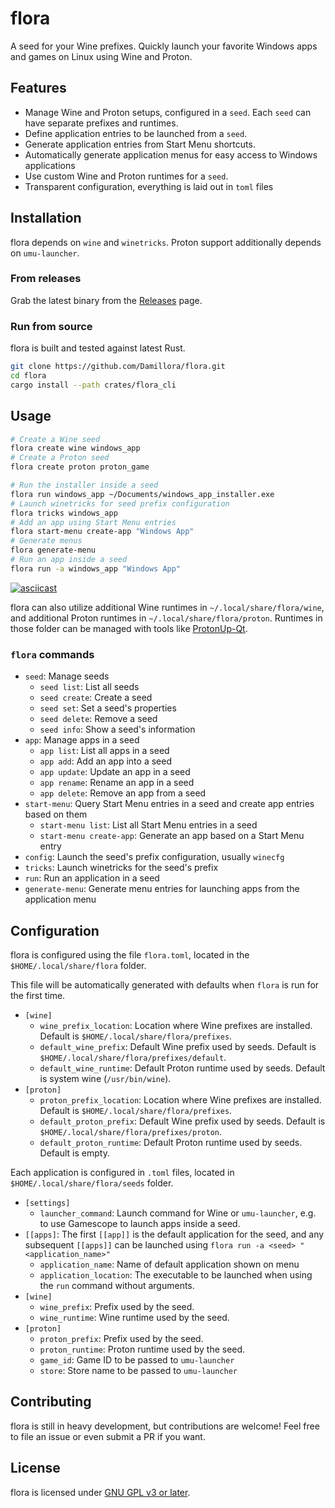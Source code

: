 # flora

A seed for your Wine prefixes. Quickly launch your favorite Windows apps and games on Linux using Wine and Proton.

## Features

* Manage Wine and Proton setups, configured in a `seed`. Each `seed` can have separate prefixes and runtimes.
* Define application entries to be launched from a `seed`.
* Generate application entries from Start Menu shortcuts.
* Automatically generate application menus for easy access to Windows applications
* Use custom Wine and Proton runtimes for a `seed`.
* Transparent configuration, everything is laid out in `toml` files

## Installation

flora depends on `wine` and `winetricks`. Proton support additionally depends on `umu-launcher`.
### From releases

Grab the latest binary from the [Releases](https://github.com/Damillora/flora/releases) page.

### Run from source

flora is built and tested against latest Rust.

```sh
git clone https://github.com/Damillora/flora.git
cd flora
cargo install --path crates/flora_cli
```

## Usage
```zsh
# Create a Wine seed
flora create wine windows_app
# Create a Proton seed
flora create proton proton_game

# Run the installer inside a seed
flora run windows_app ~/Documents/windows_app_installer.exe
# Launch winetricks for seed prefix configuration
flora tricks windows_app
# Add an app using Start Menu entries
flora start-menu create-app "Windows App"
# Generate menus 
flora generate-menu
# Run an app inside a seed
flora run -a windows_app "Windows App"
```
[![asciicast](https://asciinema.org/a/kX1eNGz3W2rYHppeyESZigOig.svg)](https://asciinema.org/a/kX1eNGz3W2rYHppeyESZigOig)

flora can also utilize additional Wine runtimes in `~/.local/share/flora/wine`, and additional Proton runtimes in `~/.local/share/flora/proton`.
Runtimes in those folder can be managed with tools like [ProtonUp-Qt](https://github.com/DavidoTek/ProtonUp-Qt).

### `flora` commands
* `seed`: Manage seeds
    * `seed list`: List all seeds
    * `seed create`: Create a seed
    * `seed set`: Set a seed's properties
    * `seed delete`: Remove a seed
    * `seed info`: Show a seed's information
* `app`: Manage apps in a seed
    * `app list`: List all apps in a seed
    * `app add`: Add an app into a seed
    * `app update`: Update an app in a seed
    * `app rename`: Rename an app in a seed
    * `app delete`: Remove an app from a seed
* `start-menu`: Query Start Menu entries in a seed and create app entries based on them
    * `start-menu list`: List all Start Menu entries in a seed
    * `start-menu create-app`: Generate an app based on a Start Menu entry
* `config`: Launch the seed's prefix configuration, usually `winecfg`
* `tricks`: Launch winetricks for the seed's prefix 
* `run`: Run an application in a seed
* `generate-menu`: Generate menu entries for launching apps from the application menu


## Configuration

flora is configured using the file `flora.toml`, located in the `$HOME/.local/share/flora` folder. 

This file will be automatically generated with defaults when `flora` is run for the first time.

* `[wine]`
  * `wine_prefix_location`: Location where Wine prefixes are installed. Default is `$HOME/.local/share/flora/prefixes`.
  * `default_wine_prefix`: Default Wine prefix used by seeds. Default is `$HOME/.local/share/flora/prefixes/default`.
  * `default_wine_runtime`: Default Proton runtime used by seeds. Default is system wine (`/usr/bin/wine`).
* `[proton]`
  * `proton_prefix_location`: Location where Wine prefixes are installed. Default is `$HOME/.local/share/flora/prefixes`.
  * `default_proton_prefix`: Default Wine prefix used by seeds. Default is `$HOME/.local/share/flora/prefixes/proton`.
  * `default_proton_runtime`: Default Proton runtime used by seeds. Default is empty.

Each application is configured in `.toml` files, located in `$HOME/.local/share/flora/seeds` folder.
* `[settings]`
  * `launcher_command`: Launch command for Wine or `umu-launcher`, e.g. to use Gamescope to launch apps inside a seed.
* `[[apps]`: The first `[[app]]` is the default application for the seed, and any subsequent `[[apps]]` can be launched using `flora run -a <seed> "<application_name>"`
  * `application_name`: Name of default application shown on menu
  * `application_location`: The executable to be launched when using the `run` command without arguments.
* `[wine]`
  * `wine_prefix`: Prefix used by the seed.
  * `wine_runtime`: Wine runtime used by the seed.
* `[proton]`
  * `proton_prefix`: Prefix used by the seed.
  * `proton_runtime`: Proton runtime used by the seed.
  * `game_id`: Game ID to be passed to `umu-launcher`
  * `store`: Store name to be passed to `umu-launcher`

## Contributing

flora is still in heavy development, but contributions are welcome! Feel free to file an issue or even submit a PR if you want.

## License

flora is licensed under [GNU GPL v3 or later](LICENSE).
